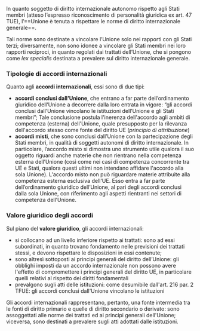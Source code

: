 In quanto soggetto di diritto internazionale autonomo rispetto agli Stati membri (atteso l’espresso riconoscimento di personalità giuridica ex art. 47 TUE), l’==Unione è tenuta a rispettare le norme di diritto internazionale generale==.

Tali norme sono destinate a vincolare l’Unione solo nei rapporti con gli Stati terzi; diversamente, non sono idonee a vincolare gli Stati membri nei loro rapporti reciproci, in quanto regolati dai trattati dell’Unione, che si pongono come _lex specialis_ destinata a prevalere sul diritto internazionale generale.

### Tipologie di accordi internazionali
Quanto agli **accordi internazionali**, essi sono di due tipi:
- **accordi conclusi dall’Unione**, che entrano a far parte dell’ordinamento giuridico dell’Unione a decorrere dalla loro entrata in vigore: “gli accordi conclusi dall’Unione vincolano le istituzioni dell’Unione e gli Stati membri”; Tale conclusione postula l'inerenza dell'accordo agli ambiti di competenza (esterna) dell'Unione, quale presupposto per la rilevanza dell'accordo stesso come fonte del diritto UE (*principio di attribuzione*)
- **accordi misti**, che sono conclusi dall’Unione con la partecipazione degli Stati membri, in qualità di soggetti autonomi di diritto internazionale. In particolare, l’accordo misto si dimostra uno strumento utile qualora il suo oggetto riguardi anche materie che non rientrano nella competenza esterna dell’Unione (così come nei casi di competenza concorrente tra UE e Stati, qualora questi ultimi non intendano affidare l'accordo alla sola Unione). L'accordo misto non può riguardare materie attribuite alla competenza esterna esclusiva dell'UE. Esso entra a far parte dell’ordinamento giuridico dell’Unione, al pari degli accordi conclusi dalla sola Unione, con riferimento agli aspetti rientranti nei settori di competenza dell’Unione. 

### Valore giuridico degli accordi
Sul piano del **valore giuridico**, gli accordi internazionali:
- si collocano ad un livello inferiore rispetto ai trattati: sono ad essi subordinati, in quanto trovano fondamento nelle previsioni dei trattati stessi, e devono rispettare le disposizioni in essi contenute;
- sono altresì sottoposti ai principi generali del diritto dell’Unione: gli obblighi imposti da un accordo internazionale non possono avere l'effetto di compromettere i principi generali del diritto UE, in particolare quelli relativi al rispetto dei diritti fondamentali
- prevalgono sugli atti delle istituzioni: come desumibile dall'art. 216 par. 2 TFUE: gli accordi conclusi dall'Unione vincolano le istituzioni

Gli accordi internazionali rappresentano, pertanto, una fonte intermedia tra le fonti di diritto primario e quelle di diritto secondario o derivato: sono assoggettati alle norme dei trattati ed ai principi generali dell'Unione; viceversa, sono destinati a prevalere sugli atti adottati dalle istituzioni.